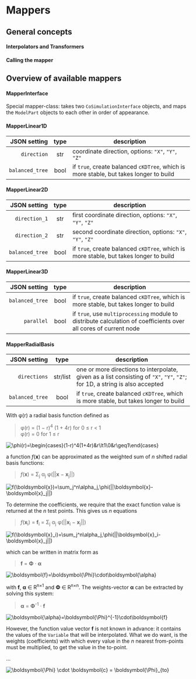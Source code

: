 # Mappers



## General concepts


#### Interpolators and Transformers

#### Calling the mapper


## Overview of available mappers

#### MapperInterface

Special mapper-class: takes two `CoSimulationInterface` objects, 
and maps the `ModelPart` objects to each other in order of appearance. 


#### MapperLinear1D

JSON setting|type|description
------:|:----:|-----------
`direction`|str|coordinate direction, options: `"X"`, `"Y"`, `"Z"`
`balanced_tree`|bool|if `true`, create balanced `cKDTree`, which is more stable, but takes longer to build


#### MapperLinear2D

JSON setting|type|description
------:|:----:|-----------
`direction_1`|str|first coordinate direction, options: `"X"`, `"Y"`, `"Z"`
`direction_2`|str|second coordinate direction, options: `"X"`, `"Y"`, `"Z"`
`balanced_tree`|bool|if `true`, create balanced `cKDTree`, which is more stable, but takes longer to build

#### MapperLinear3D

JSON setting|type|description
----------:|:---:|-----------
`balanced_tree`|bool|if `true`, create balanced `cKDTree`, which is more stable, but takes longer to build
`parallel`|bool|if `true`, use `multiprocessing` module to distribute calculation of coefficients over all cores of current node


#### MapperRadialBasis

JSON setting|type|description
----------:|:---:|-----------
`directions`|str/list|one or more directions to interpolate, given as a list consisting of `"X"`, `"Y"`, `"Z"`; for 1D, a string is also accepted
`balanced_tree`|bool|if `true`, create balanced `cKDTree`, which is more stable, but takes longer to build



With φ(r) a radial basis function defined as  

> φ(r) = (1 − r)<sup>4</sup> (1 + 4r) for 0 ≤ r < 1  
> φ(r) = 0 for 1 ≤ r

![\phi(r)=\begin{cases}(1-r)^4(1+4r)&r\lt1\\0&r\geq1\end{cases}](https://render.githubusercontent.com/render/math?math=%5Cphi(r)%3D%5Cbegin%7Bcases%7D(1-r)%5E4(1%2B4r)%26r%5Clt1%5C%5C0%26r%5Cgeq1%5Cend%7Bcases%7D)

a function _f_(**x**) can be approximated as the weighted sum of _n_ shifted radial basis functions:

> _f_(**x**) = Σ<sub>j</sub> α<sub>j</sub> φ(||**x** − **x**<sub>j</sub>||)

![f(\boldsymbol{x})=\sum_j^n\alpha_j\,\phi(||\boldsymbol{x}-\boldsymbol{x}_j||) ](https://render.githubusercontent.com/render/math?math=f(%5Cboldsymbol%7Bx%7D)%3D%5Csum_j%5En%5Calpha_j%5C%2C%5Cphi(%7C%7C%5Cboldsymbol%7Bx%7D-%5Cboldsymbol%7Bx%7D_j%7C%7C)%20)


To determine the coefficients, we require that the exact function value is returned at the _n_ test points.
This gives us _n_ equations

> _f_(**x**<sub>i</sub>) = **f**<sub>i</sub> 
= Σ<sub>j</sub> α<sub>j</sub> φ(||**x**<sub>i</sub> − **x**<sub>j</sub>||)

![f(\boldsymbol{x}_i)=\sum_j^n\alpha_j\,\phi(||\boldsymbol{x}_i-\boldsymbol{x}_j||) ](https://render.githubusercontent.com/render/math?math=f(%5Cboldsymbol%7Bx%7D_i)%3D%5Csum_j%5En%5Calpha_j%5C%2C%5Cphi(%7C%7C%5Cboldsymbol%7Bx%7D_i-%5Cboldsymbol%7Bx%7D_j%7C%7C)%20)


which can be written in matrix form as

> **f** = **Φ** · **α**

![\boldsymbol{f}=\boldsymbol{\Phi}\cdot\boldsymbol{\alpha}](https://render.githubusercontent.com/render/math?math=%5Cboldsymbol%7Bf%7D%3D%5Cboldsymbol%7B%5CPhi%7D%5Ccdot%5Cboldsymbol%7B%5Calpha%7D)


with **f**, **α** ∈ R<sup>n×1</sup> and **Φ** ∈ R<sup>n×n</sup>. 
The weights-vector **α** can be extracted by solving this system:

> **α** =  **Φ**<sup>-1</sup> · **f**

![\boldsymbol{\alpha}=\boldsymbol{\Phi}^{-1}\cdot\boldsymbol{f}](https://render.githubusercontent.com/render/math?math=%5Cboldsymbol%7B%5Calpha%7D%3D%5Cboldsymbol%7B%5CPhi%7D%5E%7B-1%7D%5Ccdot%5Cboldsymbol%7Bf%7D)

However, the function value vector **f** is not known in advance: it contains the values of the `Variable` that will be interpolated. 
What we do want, is the weights (coefficients) with which every value in the _n_ nearest from-points must be multiplied, to get the value in the to-point. 

...


![\boldsymbol{\Phi} \cdot \boldsymbol{c} = \boldsymbol{\Phi}_{to}](https://render.githubusercontent.com/render/math?math=%5Cboldsymbol%7B%5CPhi%7D%20%5Ccdot%20%5Cboldsymbol%7Bc%7D%20%3D%20%5Cboldsymbol%7B%5CPhi%7D_%7Bto%7D)



[//]: # (MarkDown cheat sheet: https://github.com/adam-p/markdown-here/wiki/Markdown-Cheatsheet#tables)

[//]: # (render LaTeX eqn as image: https://alexanderrodin.com/github-latex-markdown/)

[//]: # (HTML math symbols: http://www.unics.uni-hannover.de/nhtcapri/mathematics.html)
[//]: # (more: http://www.alanflavell.org.uk/unicode/unidata22.html)

[//]: # (Greek lower: αβγδεζηϑθικλμνξοπρστυφϕχψω)
[//]: # (Greek upper: ΑΒΓΔΕΖΗΘΙΚΛΜΝΞΟΠΡΣΤΥΦΧΨΩ)
[//]: # (super, sub: <sup></sup>, <sub></sub> )
[//]: # (operators: + - − · / × √ ∘ ∗)
[//]: # (other: ∂ Δ	∑ ≤ ≥ ∈ )